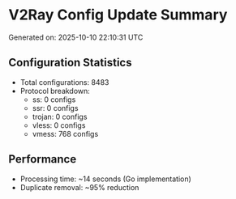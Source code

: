 # V2Ray Config Update Summary
Generated on: 2025-10-10 22:10:31 UTC

## Configuration Statistics
- Total configurations: 8483
- Protocol breakdown:
  - ss: 0 configs
  - ssr: 0 configs
  - trojan: 0 configs
  - vless: 0 configs
  - vmess: 768 configs

## Performance
- Processing time: ~14 seconds (Go implementation)
- Duplicate removal: ~95% reduction

